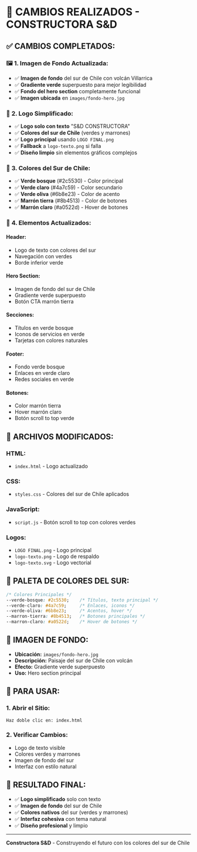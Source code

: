# 🎨 CAMBIOS REALIZADOS - CONSTRUCTORA S&D

## ✅ **CAMBIOS COMPLETADOS:**

### 🖼️ **1. Imagen de Fondo Actualizada:**
- ✅ **Imagen de fondo** del sur de Chile con volcán Villarrica
- ✅ **Gradiente verde** superpuesto para mejor legibilidad
- ✅ **Fondo del hero section** completamente funcional
- ✅ **Imagen ubicada** en `images/fondo-hero.jpg`

### 🎨 **2. Logo Simplificado:**
- ✅ **Logo solo con texto** "S&D CONSTRUCTORA"
- ✅ **Colores del sur de Chile** (verdes y marrones)
- ✅ **Logo principal** usando `LOGO FINAL.png`
- ✅ **Fallback** a `logo-texto.png` si falla
- ✅ **Diseño limpio** sin elementos gráficos complejos

### 🌿 **3. Colores del Sur de Chile:**
- ✅ **Verde bosque** (#2c5530) - Color principal
- ✅ **Verde claro** (#4a7c59) - Color secundario
- ✅ **Verde oliva** (#6b8e23) - Color de acento
- ✅ **Marrón tierra** (#8b4513) - Color de botones
- ✅ **Marrón claro** (#a0522d) - Hover de botones

### 🎯 **4. Elementos Actualizados:**

#### **Header:**
- Logo de texto con colores del sur
- Navegación con verdes
- Borde inferior verde

#### **Hero Section:**
- Imagen de fondo del sur de Chile
- Gradiente verde superpuesto
- Botón CTA marrón tierra

#### **Secciones:**
- Títulos en verde bosque
- Iconos de servicios en verde
- Tarjetas con colores naturales

#### **Footer:**
- Fondo verde bosque
- Enlaces en verde claro
- Redes sociales en verde

#### **Botones:**
- Color marrón tierra
- Hover marrón claro
- Botón scroll to top verde

## 📁 **ARCHIVOS MODIFICADOS:**

### **HTML:**
- `index.html` - Logo actualizado

### **CSS:**
- `styles.css` - Colores del sur de Chile aplicados

### **JavaScript:**
- `script.js` - Botón scroll to top con colores verdes

### **Logos:**
- `LOGO FINAL.png` - Logo principal
- `logo-texto.png` - Logo de respaldo
- `logo-texto.svg` - Logo vectorial

## 🎨 **PALETA DE COLORES DEL SUR:**

```css
/* Colores Principales */
--verde-bosque: #2c5530;    /* Títulos, texto principal */
--verde-claro: #4a7c59;     /* Enlaces, iconos */
--verde-oliva: #6b8e23;     /* Acentos, hover */
--marron-tierra: #8b4513;   /* Botones principales */
--marron-claro: #a0522d;    /* Hover de botones */
```

## 🌄 **IMAGEN DE FONDO:**
- **Ubicación:** `images/fondo-hero.jpg`
- **Descripción:** Paisaje del sur de Chile con volcán
- **Efecto:** Gradiente verde superpuesto
- **Uso:** Hero section principal

## 🚀 **PARA USAR:**

### **1. Abrir el Sitio:**
```
Haz doble clic en: index.html
```

### **2. Verificar Cambios:**
- Logo de texto visible
- Colores verdes y marrones
- Imagen de fondo del sur
- Interfaz con estilo natural

## 🎯 **RESULTADO FINAL:**
- ✅ **Logo simplificado** solo con texto
- ✅ **Imagen de fondo** del sur de Chile
- ✅ **Colores nativos** del sur (verdes y marrones)
- ✅ **Interfaz cohesiva** con tema natural
- ✅ **Diseño profesional** y limpio

---
**Constructora S&D** - Construyendo el futuro con los colores del sur de Chile
